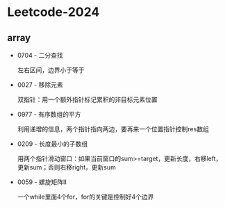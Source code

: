 # Leetcode-2024
## array
- 0704 - 二分查找
    
  左右区间，边界小于等于


- 0027 - 移除元素

  双指针：用一个额外指针标记累积的非目标元素位置


- 0977 - 有序数组的平方

  利用递增的信息，两个指针指向两边，要再来一个位置指针控制res数组


- 0209 - 长度最小的子数组

  用两个指针滑动窗口：如果当前窗口的sum>=target，更新长度，右移left，更新sum；否则右移right，更新sum


- 0059 - 螺旋矩阵II

  一个while里面4个for，for的关键是控制好4个边界

